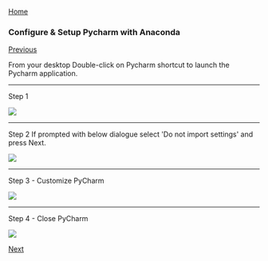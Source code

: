 [Home](https://ddtrades.github.io/autotrade/)

### Configure & Setup Pycharm with Anaconda
[Previous](https://ddtrades.github.io/autotrade/install_pycharm)


From your desktop Double-click on Pycharm shortcut to launch the Pycharm application.

---
Step 1

![](https://ddtrades.github.io/autotrade/img/py-0.jpg)

---
Step 2
If prompted with below dialogue select 'Do not import settings' and press Next.

![](https://ddtrades.github.io/autotrade/img/py-1.jpg)

---
Step 3 - Customize PyCharm

![](https://ddtrades.github.io/autotrade/img/py-2.jpg)

---
Step 4 - Close PyCharm

![](https://ddtrades.github.io/autotrade/img/py-3.jpg)

[Next](https://ddtrades.github.io/autotrade/lesson1)